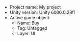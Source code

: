 <!-- UNITY CODE ASSIST INSTRUCTIONS START -->
- Project name: My project
- Unity version: Unity 6000.0.28f1
- Active game object:
  - Name: Buy
  - Tag: Untagged
  - Layer: UI
<!-- UNITY CODE ASSIST INSTRUCTIONS END -->